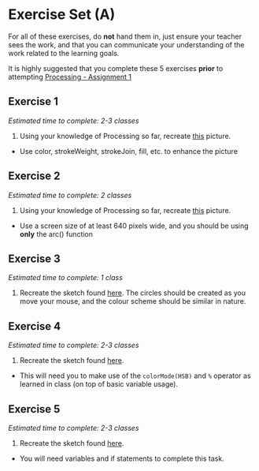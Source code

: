 # Exercise Set (A)

For all of these exercises, do **not** hand them in, just ensure your teacher sees the work, and that you can communicate your understanding of the work related to the learning goals.

It is highly suggested that you complete these 5 exercises **prior** to attempting [Processing - Assignment 1]()

## Exercise 1
_Estimated time to complete: 2-3 classes_

1. Using your knowledge of Processing so far, recreate [this](http://mrseidel.com/images/Processing/3U/Exercise1_3U.png) picture.
  * Use color, strokeWeight, strokeJoin, fill, etc. to enhance the picture

## Exercise 2
_Estimated time to complete: 2 classes_

1. Using your knowledge of Processing so far, recreate [this](http://mrseidel.com/images/Processing/3U/Exercise2_3U.png) picture.
  * Use a screen size of at least 640 pixels wide, and you should be using **only** the arc() function

## Exercise 3
_Estimated time to complete: 1 class_

1. Recreate the sketch found [here](http://mrseidel.com/images/Processing/3U/Exercise3_3U.gif).  The circles should be created as you move your mouse, and the colour scheme should be similar in nature.

## Exercise 4
_Estimated time to complete: 2-3 classes_

1. Recreate the sketch found [here](http://mrseidel.com/images/Processing/3U/Exercise4_3U.gif).  
  * This will need you to make use of the ```colorMode(HSB)``` and ```%``` operator as learned in class (on top of basic variable usage).  

## Exercise 5
_Estimated time to complete: 2-3 classes_

1. Recreate the sketch found [here](http://mrseidel.com/images/Processing/3U/Exercise5_3U.gif). 
  * You will need variables and if statements to complete this task.